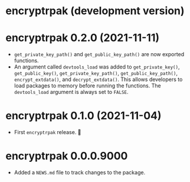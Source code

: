 <!--- https://devguide.ropensci.org/releasing.html -->
<!--- https://style.tidyverse.org/news.html -->
<!--- https://semver.org/ -->

# encryptrpak (development version)




# encryptrpak 0.2.0 (2021-11-11)

* `get_private_key_path()` and `get_public_key_path()` are now exported 
functions.
* An argument called `devtools_load` was added to `get_private_key()`,
`get_public_key()`, `get_private_key_path()`, `get_public_key_path()`,
`encrypt_extdata()`, and `decrypt_extdata()`. This allows developers to load
packages to memory before running the functions. The `devtools_load` argument is
always set to `FALSE`.


# encryptrpak 0.1.0 (2021-11-04)

* First `encryptrpak` release. 🎉


# encryptrpak 0.0.0.9000

* Added a `NEWS.md` file to track changes to the package.
